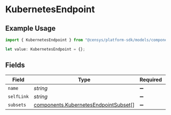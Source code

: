 # KubernetesEndpoint

## Example Usage

```typescript
import { KubernetesEndpoint } from "@censys/platform-sdk/models/components";

let value: KubernetesEndpoint = {};
```

## Fields

| Field                                                                                        | Type                                                                                         | Required                                                                                     | Description                                                                                  |
| -------------------------------------------------------------------------------------------- | -------------------------------------------------------------------------------------------- | -------------------------------------------------------------------------------------------- | -------------------------------------------------------------------------------------------- |
| `name`                                                                                       | *string*                                                                                     | :heavy_minus_sign:                                                                           | N/A                                                                                          |
| `selfLink`                                                                                   | *string*                                                                                     | :heavy_minus_sign:                                                                           | N/A                                                                                          |
| `subsets`                                                                                    | [components.KubernetesEndpointSubset](../../models/components/kubernetesendpointsubset.md)[] | :heavy_minus_sign:                                                                           | N/A                                                                                          |